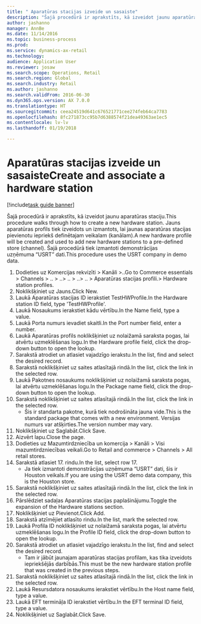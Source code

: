 ```yaml
--- 
title: " Aparatūras stacijas izveide un sasaiste"
description: "Šajā procedūrā ir aprakstīts, kā izveidot jaunu aparatūras staciju."
author: jashanno
manager: AnnBe
ms.date: 11/14/2016
ms.topic: business-process
ms.prod: 
ms.service: dynamics-ax-retail
ms.technology: 
audience: Application User
ms.reviewer: josaw
ms.search.scope: Operations, Retail
ms.search.region: Global
ms.search.industry: Retail
ms.author: jashanno
ms.search.validFrom: 2016-06-30
ms.dyn365.ops.version: AX 7.0.0
ms.translationtype: HT
ms.sourcegitcommit: ceea24519d641c676521771cee274feb64ca7783
ms.openlocfilehash: 8fc271873cc95b7d6388574f21dea49363ae1ec5
ms.contentlocale: lv-lv
ms.lasthandoff: 01/19/2018

---
```

# <a name="create-and-associate-a-hardware-station"></a><span data-ttu-id="d0dc2-103"> Aparatūras stacijas izveide un sasaiste</span><span class="sxs-lookup"><span data-stu-id="d0dc2-103">Create and associate a hardware station</span></span>

[!include[task guide banner](../includes/task-guide-banner.md)]

<span data-ttu-id="d0dc2-104">Šajā procedūrā ir aprakstīts, kā izveidot jaunu aparatūras staciju.</span><span class="sxs-lookup"><span data-stu-id="d0dc2-104">This procedure walks through how to create a new hardware station.</span></span> <span data-ttu-id="d0dc2-105">Jauns aparatūras profils tiek izveidots un izmantots, lai jaunas aparatūras stacijas pievienotu iepriekš definētajam veikalam (kanālam).</span><span class="sxs-lookup"><span data-stu-id="d0dc2-105">A new hardware profile will be created and used to add new hardware stations to a pre-defined store (channel).</span></span> <span data-ttu-id="d0dc2-106">Šajā procedūrā tiek izmantoti demonstrācijas uzņēmuma “USRT” dati.</span><span class="sxs-lookup"><span data-stu-id="d0dc2-106">This procedure uses the USRT company in demo data.</span></span>

1. <span data-ttu-id="d0dc2-107">Dodieties uz Komercijas rekvizīti > Kanāli >..</span><span class="sxs-lookup"><span data-stu-id="d0dc2-107">Go to Commerce essentials > Channels > ..</span></span> <span data-ttu-id="d0dc2-108">> ..</span><span class="sxs-lookup"><span data-stu-id="d0dc2-108">> ..</span></span> <span data-ttu-id="d0dc2-109">> ..</span><span class="sxs-lookup"><span data-stu-id="d0dc2-109">> ..</span></span> <span data-ttu-id="d0dc2-110">> Aparatūras stacijas profili.</span><span class="sxs-lookup"><span data-stu-id="d0dc2-110">> Hardware station profiles.</span></span>
2. <span data-ttu-id="d0dc2-111">Noklikšķiniet uz Jauns.</span><span class="sxs-lookup"><span data-stu-id="d0dc2-111">Click New.</span></span>
3. <span data-ttu-id="d0dc2-112">Laukā Aparatūras stacijas ID ierakstiet TestHWProfile.</span><span class="sxs-lookup"><span data-stu-id="d0dc2-112">In the Hardware station ID field, type 'TestHWProfile'.</span></span>
4. <span data-ttu-id="d0dc2-113">Laukā Nosaukums ierakstiet kādu vērtību.</span><span class="sxs-lookup"><span data-stu-id="d0dc2-113">In the Name field, type a value.</span></span>
5. <span data-ttu-id="d0dc2-114">Laukā Porta numurs ievadiet skaitli.</span><span class="sxs-lookup"><span data-stu-id="d0dc2-114">In the Port number field, enter a number.</span></span>
6. <span data-ttu-id="d0dc2-115">Laukā Aparatūras profils noklikšķiniet uz nolaižamā saraksta pogas, lai atvērtu uzmeklēšanas logu.</span><span class="sxs-lookup"><span data-stu-id="d0dc2-115">In the Hardware profile field, click the drop-down button to open the lookup.</span></span>
7. <span data-ttu-id="d0dc2-116">Sarakstā atrodiet un atlasiet vajadzīgo ierakstu.</span><span class="sxs-lookup"><span data-stu-id="d0dc2-116">In the list, find and select the desired record.</span></span>
8. <span data-ttu-id="d0dc2-117">Sarakstā noklikšķiniet uz saites atlasītajā rindā.</span><span class="sxs-lookup"><span data-stu-id="d0dc2-117">In the list, click the link in the selected row.</span></span>
9. <span data-ttu-id="d0dc2-118">Laukā Pakotnes nosaukums noklikšķiniet uz nolaižamā saraksta pogas, lai atvērtu uzmeklēšanas logu.</span><span class="sxs-lookup"><span data-stu-id="d0dc2-118">In the Package name field, click the drop-down button to open the lookup.</span></span>
10. <span data-ttu-id="d0dc2-119">Sarakstā noklikšķiniet uz saites atlasītajā rindā.</span><span class="sxs-lookup"><span data-stu-id="d0dc2-119">In the list, click the link in the selected row.</span></span>
    * <span data-ttu-id="d0dc2-120">Šis ir standarta pakotne, kurā tiek nodrošināta jauna vide.</span><span class="sxs-lookup"><span data-stu-id="d0dc2-120">This is the standard package that comes with a new environment.</span></span> <span data-ttu-id="d0dc2-121">Versijas numurs var atšķirties.</span><span class="sxs-lookup"><span data-stu-id="d0dc2-121">The version number may vary.</span></span>  
11. <span data-ttu-id="d0dc2-122">Noklikšķiniet uz Saglabāt.</span><span class="sxs-lookup"><span data-stu-id="d0dc2-122">Click Save.</span></span>
12. <span data-ttu-id="d0dc2-123">Aizvērt lapu.</span><span class="sxs-lookup"><span data-stu-id="d0dc2-123">Close the page.</span></span>
13. <span data-ttu-id="d0dc2-124">Dodieties uz Mazumtirdzniecība un komercija > Kanāli > Visi mazumtirdzniecības veikali.</span><span class="sxs-lookup"><span data-stu-id="d0dc2-124">Go to Retail and commerce > Channels > All retail stores.</span></span>
14. <span data-ttu-id="d0dc2-125">Sarakstā atlasiet 17. rindu.</span><span class="sxs-lookup"><span data-stu-id="d0dc2-125">In the list, select row 17.</span></span>
    * <span data-ttu-id="d0dc2-126">Ja tiek izmantoti demonstrācijas uzņēmuma “USRT” dati, šis ir Houston veikals.</span><span class="sxs-lookup"><span data-stu-id="d0dc2-126">If you are using the USRT demo data company, this is the Houston store.</span></span>  
15. <span data-ttu-id="d0dc2-127">Sarakstā noklikšķiniet uz saites atlasītajā rindā.</span><span class="sxs-lookup"><span data-stu-id="d0dc2-127">In the list, click the link in the selected row.</span></span>
16. <span data-ttu-id="d0dc2-128">Pārslēdziet sadaļas Aparatūras stacijas paplašinājumu.</span><span class="sxs-lookup"><span data-stu-id="d0dc2-128">Toggle the expansion of the Hardware stations section.</span></span>
17. <span data-ttu-id="d0dc2-129">Noklikšķiniet uz Pievienot.</span><span class="sxs-lookup"><span data-stu-id="d0dc2-129">Click Add.</span></span>
18. <span data-ttu-id="d0dc2-130">Sarakstā atzīmējiet atlasīto rindu.</span><span class="sxs-lookup"><span data-stu-id="d0dc2-130">In the list, mark the selected row.</span></span>
19. <span data-ttu-id="d0dc2-131">Laukā Profila ID noklikšķiniet uz nolaižamā saraksta pogas, lai atvērtu uzmeklēšanas logu.</span><span class="sxs-lookup"><span data-stu-id="d0dc2-131">In the Profile ID field, click the drop-down button to open the lookup.</span></span>
20. <span data-ttu-id="d0dc2-132">Sarakstā atrodiet un atlasiet vajadzīgo ierakstu.</span><span class="sxs-lookup"><span data-stu-id="d0dc2-132">In the list, find and select the desired record.</span></span>
    * <span data-ttu-id="d0dc2-133">Tam ir jābūt jaunajam aparatūras stacijas profilam, kas tika izveidots iepriekšējās darbībās.</span><span class="sxs-lookup"><span data-stu-id="d0dc2-133">This must be the new hardware station profile that was created in the previous steps.</span></span>  
21. <span data-ttu-id="d0dc2-134">Sarakstā noklikšķiniet uz saites atlasītajā rindā.</span><span class="sxs-lookup"><span data-stu-id="d0dc2-134">In the list, click the link in the selected row.</span></span>
22. <span data-ttu-id="d0dc2-135">Laukā Resursdatora nosaukums ierakstiet vērtību.</span><span class="sxs-lookup"><span data-stu-id="d0dc2-135">In the Host name field, type a value.</span></span>
23. <span data-ttu-id="d0dc2-136">Laukā EFT termināļa ID ierakstiet vērtību.</span><span class="sxs-lookup"><span data-stu-id="d0dc2-136">In the EFT terminal ID field, type a value.</span></span>
24. <span data-ttu-id="d0dc2-137">Noklikšķiniet uz Saglabāt.</span><span class="sxs-lookup"><span data-stu-id="d0dc2-137">Click Save.</span></span>


